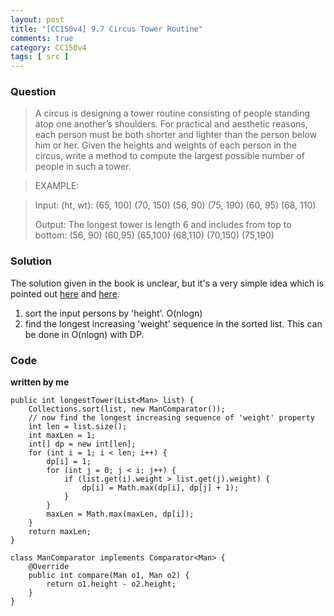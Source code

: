 ```yaml
---
layout: post
title: "[CC150v4] 9.7 Circus Tower Routine"
comments: true
category: CC150v4
tags: [ src ]
---
```


### Question 

> A circus is designing a tower routine consisting of people standing atop one another’s shoulders. For practical and aesthetic reasons, each person must be both shorter and lighter than the person below him or her. Given the heights and weights of each person in the circus, write a method to compute the largest possible number of people in such a tower.

> EXAMPLE:

>Input: (ht, wt): (65, 100) (70, 150) (56, 90) (75, 190) (60, 95) (68, 110)
>
> Output: The longest tower is length 6 and includes from top to bottom: (56, 90) (60,95) (65,100) (68,110) (70,150) (75,190)

### Solution

The solution given in the book is unclear, but it's a very simple idea which is pointed out [here](http://www.careercup.com/question?id=9339758) and [here](http://hawstein.com/posts/9.7.html). 

1. sort the input persons by 'height'. O(nlogn) 
2. find the longest increasing 'weight' sequence in the sorted list. This can be done in O(nlogn) with DP.

### Code

__written by me__

	public int longestTower(List<Man> list) {
		Collections.sort(list, new ManComparator());
		// now find the longest increasing sequence of 'weight' property
		int len = list.size();
		int maxLen = 1;
		int[] dp = new int[len];
		for (int i = 1; i < len; i++) {
			dp[i] = 1;
			for (int j = 0; j < i; j++) {
				if (list.get(i).weight > list.get(j).weight) {
					dp[i] = Math.max(dp[i], dp[j] + 1);
				}
			}
			maxLen = Math.max(maxLen, dp[i]);
		}
		return maxLen;
	}

	class ManComparator implements Comparator<Man> {
		@Override
		public int compare(Man o1, Man o2) {
			return o1.height - o2.height;
		}
	}
